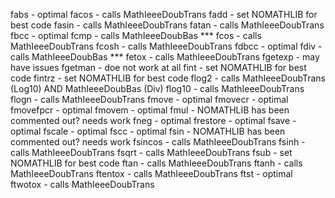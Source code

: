 fabs - optimal
facos - calls MathIeeeDoubTrans
fadd - set NOMATHLIB for best code
fasin - calls MathIeeeDoubTrans
fatan - calls MathIeeeDoubTrans
fbcc - optimal
fcmp - calls MathIeeeDoubBas ***
fcos - calls MathIeeeDoubTrans
fcosh - calls MathIeeeDoubTrans
fdbcc - optimal
fdiv - calls MathIeeeDoubBas ***
fetox - calls MathIeeeDoubTrans
fgetexp - may have issues
fgetman - doe not work at all
fint - set NOMATHLIB for best code
fintrz - set NOMATHLIB for best code
flog2 - calls MathIeeeDoubTrans (Log10) AND MathIeeeDoubBas (Div)
flog10 - calls MathIeeeDoubTrans
flogn - calls MathIeeeDoubTrans
fmove - optimal
fmovecr - optimal
fmovefpcr - optimal
fmovem - optimal
fmul - NOMATHLIB has been commented out? needs work
fneg - optimal
frestore - optimal
fsave - optimal
fscale - optimal
fscc - optimal
fsin - NOMATHLIB has been commented out? needs work
fsincos - calls MathIeeeDoubTrans
fsinh - calls MathIeeeDoubTrans
fsqrt - calls MathIeeeDoubTrans
fsub - set NOMATHLIB for best code
ftan - calls MathIeeeDoubTrans
ftanh - calls MathIeeeDoubTrans
ftentox - calls MathIeeeDoubTrans
ftst - optimal
ftwotox - calls MathIeeeDoubTrans
